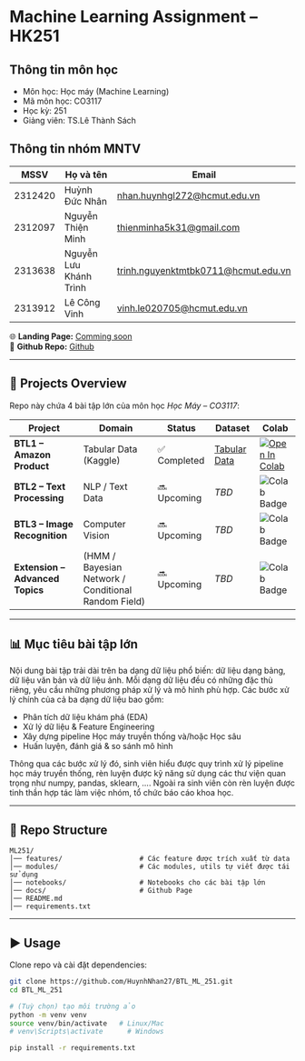 # Machine Learning Assignment – HK251

## Thông tin môn học
* Môn học: Học máy (Machine Learning)
* Mã môn học: CO3117
* Học kỳ: 251
* Giảng viên: TS.Lê Thành Sách

## Thông tin nhóm MNTV
| MSSV | Họ và tên | Email |
|------|-----------|-------|
| 2312420 | Huỳnh Đức Nhân | nhan.huynhgl272@hcmut.edu.vn |
| 2312097 | Nguyễn Thiện Minh | thienminha5k31@gmail.com |
| 2313638 | Nguyễn Lưu Khánh Trình | trinh.nguyenktmtbk0711@hcmut.edu.vn |
| 2313912 | Lê Công Vinh | vinh.le020705@hcmut.edu.vn |


🌐 **Landing Page:** [Comming soon]()  
🔗 **Github Repo:** [Github](https://github.com/HuynhNhan27/BTL_ML_251)

---

## 🚀 Projects Overview

Repo này chứa 4 bài tập lớn của môn học *Học Máy – CO3117*:  

| Project | Domain | Status | Dataset | Colab |
|---------|--------|--------|------------------|-------|
| **BTL1 – Amazon Product** | Tabular Data (Kaggle) | ✅ Completed | [Tabular Data](https://www.kaggle.com/datasets/ikramshah512/amazon-products-sales-dataset-42k-items-2025) | [![Open In Colab](https://colab.research.google.com/assets/colab-badge.svg)](https://colab.research.google.com/drive/1lnNVOveIgLKCa18DMIH-YCL-XuOP2igN?usp=sharing) |
| **BTL2 – Text Processing** | NLP / Text Data | 🔜 Upcoming | _TBD_ | ![Colab Badge](https://img.shields.io/badge/Colab-coming--soon-lightgrey?logo=googlecolab&logoColor=white) |
| **BTL3 – Image Recognition** | Computer Vision | 🔜 Upcoming | _TBD_ | ![Colab Badge](https://img.shields.io/badge/Colab-coming--soon-lightgrey?logo=googlecolab&logoColor=white) |
| **Extension – Advanced Topics** | (HMM / Bayesian Network / Conditional Random Field) | 🔜 Upcoming | _TBD_ | ![Colab Badge](https://img.shields.io/badge/Colab-coming--soon-lightgrey?logo=googlecolab&logoColor=white) |

---

## 📊 Mục tiêu bài tập lớn

Nội dung bài tập trải dài trên ba dạng dữ liệu phổ biến: dữ liệu dạng bảng, dữ liệu văn bản và dữ liệu ảnh. Mỗi dạng dữ liệu đều có những đặc thù riêng, yêu cầu những phương pháp xử lý và mô hình phù hợp. Các bước xử lý chính của cả ba dạng dữ liệu bao gồm:

- Phân tích dữ liệu khám phá (EDA)  
- Xử lý dữ liệu & Feature Engineering  
- Xây dựng pipeline Học máy truyền thống và/hoặc Học sâu  
- Huấn luyện, đánh giá & so sánh mô hình

Thông qua các bước xử lý đó, sinh viên hiểu được quy trình xử lý pipeline học máy truyền thống, rèn luyện được kỹ năng sử dụng các thư viện quan trọng như numpy, pandas, sklearn, .... Ngoài ra sinh viên còn rèn luyện được tinh thần hợp tác làm việc nhóm, tổ chức báo cáo khoa học.

---

## 📂 Repo Structure

```
ML251/
│── features/                   # Các feature được trích xuất từ data
│── modules/                    # Các modules, utils tự viết được tái sử dụng
│── notebooks/                  # Notebooks cho các bài tập lớn
│── docs/                       # Github Page
│── README.md
│── requirements.txt
```

---

## ▶️ Usage

Clone repo và cài đặt dependencies:

```bash
git clone https://github.com/HuynhNhan27/BTL_ML_251.git
cd BTL_ML_251

# (Tuỳ chọn) tạo môi trường ảo
python -m venv venv
source venv/bin/activate   # Linux/Mac
# venv\Scripts\activate      # Windows

pip install -r requirements.txt
```
